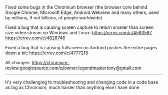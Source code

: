 Fixed some bugs in the Chromium browser (the browser core behind Google Chrome, Microsoft Edge, Android Webview and many others, used by millions, if not billions, of people worldwide)

Fixed a bug that is causing screen capture to return smaller than screen size video stream on Windows and Linux: https://crrev.com/c/4583587 https://crrev.com/c/4826746

Fixed a bug that is causing fullscreen on Android pushes the entire pages down a bit: https://crrev.com/c/4777218

All changes: https://chromium-review.googlesource.com/q/owner:legendmastertony@gmail.com

---

It's very challenging to troubleshooting and changing code in a code base as big as Chromium, much harder than anything else I have done
